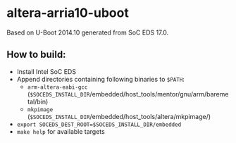 # altera-arria10-uboot

Based on U-Boot 2014.10 generated from SoC EDS 17.0.

## How to build:

* Install Intel SoC EDS
* Append directories containing following binaries to `$PATH`:
  * `arm-altera-eabi-gcc` (`$SOCEDS_INSTALL_DIR`/embedded/host_tools/mentor/gnu/arm/baremetal/bin)
  * `mkpimage` (`$SOCEDS_INSTALL_DIR`/embedded/host_tools/altera/mkpimage/)
* `export SOCEDS_DEST_ROOT=$SOCEDS_INSTALL_DIR/embedded`
* `make help` for available targets
